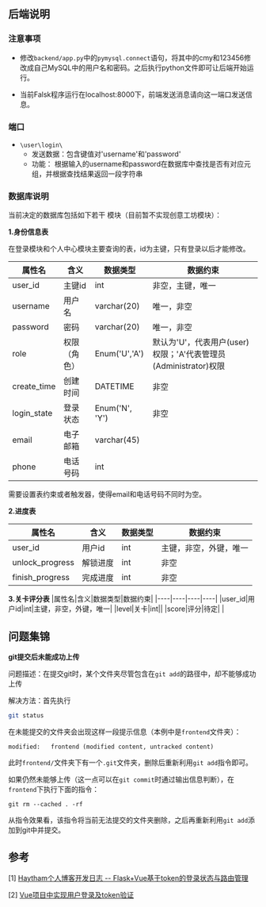 ## 后端说明

### 注意事项

+ 修改`backend/app.py`中的`pymysql.connect`语句，将其中的cmy和123456修改成自己MySQL中的用户名和密码。之后执行python文件即可让后端开始运行。

+ 当前Falsk程序运行在localhost:8000下，前端发送消息请向这一端口发送信息。

### 端口

+ `\user\login\`
  + 发送数据：包含键值对'username'和'password' 
  + 功能： 根据输入的username和password在数据库中查找是否有对应元组，并根据查找结果返回一段字符串

### 数据库说明
当前决定的数据库包括如下若干
模块（目前暂不实现创意工坊模块）：

**1.身份信息表**

在登录模块和个人中心模块主要查询的表，id为主键，只有登录以后才能修改。

| 属性名 | 含义 | 数据类型 | 数据约束 |
|----|----|----|----|
|user_id|主键id|int|非空，主键，唯一|
|username|用户名|varchar(20)|唯一，非空|
|password|密码|varchar(20)|唯一，非空|
|role|权限（角色）|Enum('U','A')|默认为'U'，代表用户(user)权限；'A'代表管理员(Administrator)权限|
|create_time|创建时间|DATETIME|非空|
|login_state|登录状态|Enum('N', 'Y')|非空|
|email|电子邮箱|varchar(45)| |
|phone|电话号码|int| |

需要设置表约束或者触发器，使得email和电话号码不同时为空。

**2.进度表**

| 属性名 | 含义 | 数据类型 | 数据约束 |
|----|----|----|----|
|user_id|用户id|int|主键，非空，外键，唯一|
|unlock_progress|解锁进度|int|非空|
|finish_progress|完成进度|int|非空|

**3.关卡评分表**
|属性名|含义|数据类型|数据约束|
|----|----|----|----|
|user_id|用户id|int|主键，非空，外键，唯一|
|level|关卡|int||
|score|评分|待定| |

## 问题集锦

**git提交后未能成功上传**

问题描述：在提交git时，某个文件夹尽管包含在`git add`的路径中，却不能够成功上传

解决方法：首先执行

```sh
git status
```

​	在未能提交的文件夹会出现这样一段提示信息（本例中是`frontend`文件夹）：

```
modified:   frontend (modified content, untracked content)
```

​	此时`frontend/`文件夹下有一个`.git`文件夹，删除后重新利用`git add`指令即可。

​	如果仍然未能够上传（这一点可以在`git commit`时通过输出信息判断），在`frontend`下执行下面的指令：

```
git rm --cached . -rf
```

​	从指令效果看，该指令将当前无法提交的文件夹删除，之后再重新利用`git add`添加到git中并提交。

## 参考

[1] [Haytham个人博客开发日志 -- Flask+Vue基于token的登录状态与路由管理](https://blog.csdn.net/chailie1504/article/details/100959645?utm_medium=distribute.pc_relevant.none-task-blog-baidulandingword-4&spm=1001.2101.3001.4242)

[2] [Vue项目中实现用户登录及token验证](https://www.cnblogs.com/web-record/p/9876916.html)

